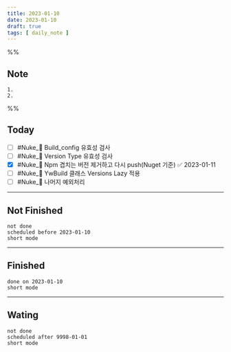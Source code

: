 ```yaml
---
title: 2023-01-10
date: 2023-01-10
draft: true
tags: [ daily_note ]
---
```


%%
## Note
	1. 
	2. 
 
%%

## Today
- [ ] #Nuke_🚀 Build_config 유효성 검사
- [ ] #Nuke_🚀 Version Type 유효성 검사
- [x] #Nuke_🚀 Npm 겹치는 버전 제거하고 다시 push(Nuget 기준) ✅ 2023-01-11
- [ ] #Nuke_🚀 YwBuild 클래스 Versions Lazy 적용
- [ ] #Nuke_🚀 나머지 예외처리

---
## Not Finished
```tasks
not done
scheduled before 2023-01-10
short mode
```
---
## Finished
```tasks
done on 2023-01-10
short mode
```
---
## Wating
```tasks
not done
scheduled after 9998-01-01
short mode
```